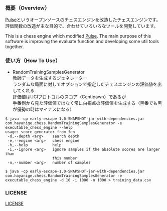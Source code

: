 ### 概要（Overview）

[Pulse](https://github.com/fluxroot/pulse/)というオープンソースのチェスエンジンを改造したチェスエンジンです。  
評価関数の改造が主な目的で、合わせていろいろなツールを開発しています。

This is a chess engine which modified [Pulse](https://github.com/fluxroot/pulse/). The main purpose of this software is improving the evaluate function and developing some util tools together.

### 使い方（How To Use）

* RandomTrainingSamplesGenerator  
教師データを生成するジェネレーター  
ランダムな局面に対してオプションで指定したチェスエンジンの評価値を出してくれる  
評価値はUCIプロトコルのスコア（Centipawn）であるが  
手番側から見た評価値ではなく常に白視点の評価値を生成する（黒番でも黒が優勢の時はマイナスになる）

```
$ java -cp early-escape-1.0-SNAPSHOT-jar-with-dependencies.jar com.hayanige.chess.RandomTrainingSamplesGenerator -e executable_chess_engine --help
usage: score generator from fen
 -d,--depth <arg>    search depth
 -e,--engine <arg>   chess engine
 -h,--help           help
 -i,--ignore <arg>   ignore samples if the absolute scores are larger than
                     this number
 -n,--number <arg>   number of samples

$ java -cp early-escape-1.0-SNAPSHOT-jar-with-dependencies.jar com.hayanige.chess.RandomTrainingSamplesGenerator -e executable_chess_engine -d 10 -i 1000 -n 1000 > training_data.csv
```

### LICENSE

[LICENSE](LICENSE)
